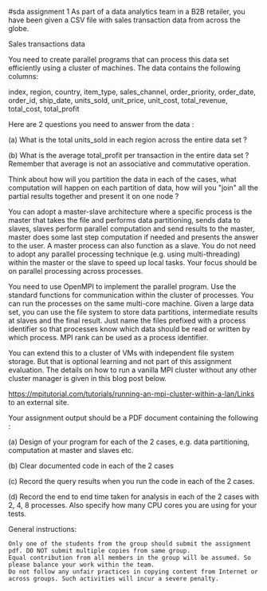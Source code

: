 #sda assignment 1
As part of a data analytics team in a B2B retailer, you have been given a CSV file with sales transaction data from across the globe.

Sales transactions data

You need to create parallel programs that can process this data set efficiently using a cluster of machines. The data contains the following columns:

index, region, country, item_type, sales_channel, order_priority, order_date, order_id, ship_date, units_sold, unit_price, unit_cost, total_revenue, total_cost, total_profit

Here are 2 questions you need to answer from the data :

(a) What is the total units_sold in each region across the entire data set ?

(b) What is the average total_profit per transaction in the entire data set ? Remember that average is not an associative and commutative operation.

Think about how will you partition the data in each of the cases, what computation will happen on each partition of data, how will you "join" all the partial results together and present it on one node ? 

You can adopt a master-slave architecture where a specific process is the master that takes the file and performs data partitioning, sends data to slaves, slaves perform parallel computation and send results to the master, master does some last step computation if needed and presents the answer to the user. A master process can also function as a slave. You do not need to adopt any parallel processing technique (e.g. using multi-threading) within the master or the slave to speed up local tasks. Your focus should be on parallel processing across processes.

You need to use OpenMPI to implement the parallel program. Use the standard functions for communication within the cluster of processes. You can run the processes on the same multi-core machine. Given a large data set, you can use the file system to store data partitions, intermediate results at slaves and the final result. Just name the files prefixed with a process identifier so that processes know which data should be read or written by which process. MPI rank can be used as a process identifier.   

You can extend this to a cluster of VMs with independent file system storage. But that is optional learning and not part of this assignment evaluation. The details on how to run a vanilla MPI cluster without any other cluster manager is given in this blog post below.

https://mpitutorial.com/tutorials/running-an-mpi-cluster-within-a-lan/Links to an external site.

Your assignment output should be a PDF document containing the following :

(a) Design of your program for each of the 2 cases, e.g. data partitioning, computation at master and slaves etc. 

(b) Clear documented code in each of the 2 cases

(c) Record the query results when you run the code in each of the 2 cases.

(d) Record the end to end time taken for analysis in each of the 2 cases with 2, 4, 8 processes. Also specify how many CPU cores you are using for your tests. 

General instructions:

    Only one of the students from the group should submit the assignment pdf. DO NOT submit multiple copies from same group.
    Equal contribution from all members in the group will be assumed. So please balance your work within the team.
    Do not follow any unfair practices in copying content from Internet or across groups. Such activities will incur a severe penalty.

